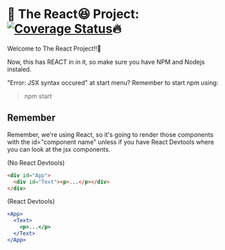 # :rainbow: The React:laughing: Project: [![Coverage Status](https://coveralls.io/repos/github/zixuan75/react-project/badge.svg)](https://coveralls.io/github/zixuan75/react-project?branch=master):fire:

Welcome to The React Project!!:2nd_place_medal:

Now, this has REACT in in it, so make sure you have NPM and Nodejs instaled.

"Error: JSX syntax occured" at start menu? Remember to start npm using:

> npm start

## Remember

Remember, we're using React, so it's going to render those components with the id="component name" unless if you have React Devtools where you can look at the jsx components.

(No React Devtools)

```html
<div id="App">
  <div id="Text"><p>...</p></div>
</div>
```

(React Devtools)

```jsx
<App>
  <Text>
    <p>...</p>
  </Text>
</App>
```
